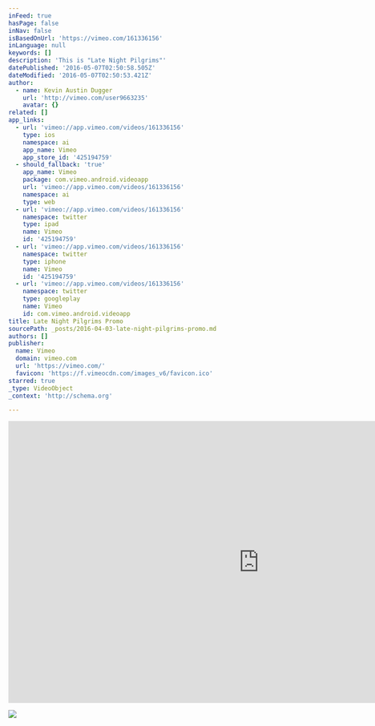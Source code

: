 ```yaml
---
inFeed: true
hasPage: false
inNav: false
isBasedOnUrl: 'https://vimeo.com/161336156'
inLanguage: null
keywords: []
description: 'This is "Late Night Pilgrims"'
datePublished: '2016-05-07T02:50:58.505Z'
dateModified: '2016-05-07T02:50:53.421Z'
author:
  - name: Kevin Austin Dugger
    url: 'http://vimeo.com/user9663235'
    avatar: {}
related: []
app_links:
  - url: 'vimeo://app.vimeo.com/videos/161336156'
    type: ios
    namespace: ai
    app_name: Vimeo
    app_store_id: '425194759'
  - should_fallback: 'true'
    app_name: Vimeo
    package: com.vimeo.android.videoapp
    url: 'vimeo://app.vimeo.com/videos/161336156'
    namespace: ai
    type: web
  - url: 'vimeo://app.vimeo.com/videos/161336156'
    namespace: twitter
    type: ipad
    name: Vimeo
    id: '425194759'
  - url: 'vimeo://app.vimeo.com/videos/161336156'
    namespace: twitter
    type: iphone
    name: Vimeo
    id: '425194759'
  - url: 'vimeo://app.vimeo.com/videos/161336156'
    namespace: twitter
    type: googleplay
    name: Vimeo
    id: com.vimeo.android.videoapp
title: Late Night Pilgrims Promo
sourcePath: _posts/2016-04-03-late-night-pilgrims-promo.md
authors: []
publisher:
  name: Vimeo
  domain: vimeo.com
  url: 'https://vimeo.com/'
  favicon: 'https://f.vimeocdn.com/images_v6/favicon.ico'
starred: true
_type: VideoObject
_context: 'http://schema.org'

---
```

<iframe src="https://cdn.embedly.com/widgets/media.html?src=https%3A%2F%2Fplayer.vimeo.com%2Fvideo%2F161336156&amp;url=https%3A%2F%2Fvimeo.com%2F161336156&amp;image=http%3A%2F%2Fi.vimeocdn.com%2Fvideo%2F563550629_1280.jpg&amp;key=b7d04c9b404c499eba89ee7072e1c4f7&amp;type=text%2Fhtml&amp;schema=vimeo" width="1000" height="563" scrolling="no" frameborder="0" allowfullscreen="allowfullscreen" style=""></iframe>

![](https://the-grid-user-content.s3-us-west-2.amazonaws.com/f94c9485-03e3-4332-84a7-b903fa434026.jpg)